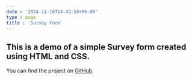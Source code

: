```yaml
---
date : '2024-11-18T14:42:58+06:00'
type : page
title : 'Survey Form'
---
```

## This is a demo of a simple Survey form created using HTML and CSS.


You can find the project on [GitHub](https://aunonno403.github.io/Survey-Form/).
